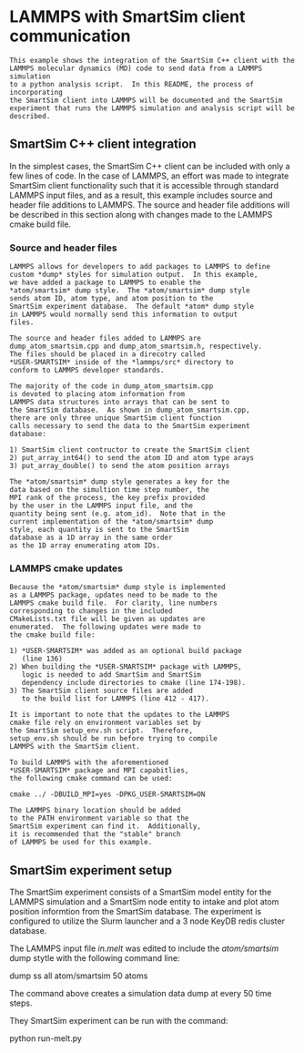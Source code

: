 # LAMMPS with SmartSim client communication

    This example shows the integration of the SmartSim C++ client with the
    LAMMPS molecular dynamics (MD) code to send data from a LAMMPS simulation
    to a python analysis script.  In this README, the process of incorporating
    the SmartSim client into LAMMPS will be documented and the SmartSim
    experiment that runs the LAMMPS simulation and analysis script will be
    described.

## SmartSim C++ client integration

   In the simplest cases, the SmartSim C++ client can be included
   with only a few lines of code.  In the case of LAMMPS, an effort
   was made to integrate SmartSim client functionality such that
   it is accessible through standard LAMMPS input files, and as a result,
   this example includes source and header file additions to LAMMPS.
   The source and header file additions will be described in this
   section along with changes made to the LAMMPS cmake build file.

### Source and header files

    LAMMPS allows for developers to add packages to LAMMPS to define
    custom *dump* styles for simulation output.  In this example,
    we have added a package to LAMMPS to enable the
    *atom/smartsim* dump style.  The *atom/smartsim* dump style
    sends atom ID, atom type, and atom position to the
    SmartSim experiment database.  The default *atom* dump style
    in LAMMPS would normally send this information to output
    files.

    The source and header files added to LAMMPS are
    dump_atom_smartsim.cpp and dump_atom_smartsim.h, respectively.
    The files should be placed in a direcotry called
    *USER-SMARTSIM* inside of the *lammps/src* directory to
    conform to LAMMPS developer standards.

    The majority of the code in dump_atom_smartsim.cpp
    is devoted to placing atom information from
    LAMMPS data structures into arrays that can be sent to
    the SmartSim database.  As shown in dump_atom_smartsim.cpp,
    there are only three unique SmartSim client function
    calls necessary to send the data to the SmartSim experiment
    database:
    
    1) SmartSim client contructor to create the SmartSim client
    2) put_array_int64() to send the atom ID and atom type arays
    3) put_array_double() to send the atom position arrays

    The *atom/smartsim* dump style generates a key for the
    data based on the simultion time step number, the
    MPI rank of the process, the key prefix provided
    by the user in the LAMMPS input file, and the
    quantity being sent (e.g. atom_id).  Note that in the
    current implementation of the *atom/smartsim* dump
    style, each quantity is sent to the SmartSim
    database as a 1D array in the same order
    as the 1D array enumerating atom IDs.

### LAMMPS cmake updates

    Because the *atom/smartsim* dump style is implemented
    as a LAMMPS package, updates need to be made to the
    LAMMPS cmake build file.  For clarity, line numbers
    corresponding to changes in the included
    CMakeLists.txt file will be given as updates are
    enumerated.  The following updates were made to
    the cmake build file:
    
    1) *USER-SMARTSIM* was added as an optional build package
       (line 136)
    2) When building the *USER-SMARTSIM* package with LAMMPS,
       logic is needed to add SmartSim and SmartSim
       dependency include directories to cmake (line 174-198).
    3) The SmartSim client source files are added
       to the build list for LAMMPS (line 412 - 417).
       
    It is important to note that the updates to the LAMMPS
    cmake file rely on environment variables set by
    the SmartSim setup_env.sh script.  Therefore,
    setup_env.sh should be run before trying to compile
    LAMMPS with the SmartSim client.

    To build LAMMPS with the aforementioned
    *USER-SMARTSIM* package and MPI capabitlies,
    the following cmake command can be used:

    cmake ../ -DBUILD_MPI=yes -DPKG_USER-SMARTSIM=ON

    The LAMMPS binary location should be added
    to the PATH environment variable so that the
    SmartSim experiment can find it.  Additionally,
    it is recommended that the "stable" branch
    of LAMMPS be used for this example.

## SmartSim experiment setup

   The SmartSim experiment consists of a SmartSim model
   entity for the LAMMPS simulation and a SmartSim node
   entity to intake and plot atom position informtion
   from the SmartSim database.  The experiment
   is configured to utilize the Slurm launcher
   and a 3 node KeyDB redis cluster database.

   The LAMMPS input file *in.melt* was edited
   to include the *atom/smartsim* dump stytle with
   the following command line:

   dump		ss all atom/smartsim 50 atoms

   The command above creates a simulation data dump
   at every 50 time steps.

   They SmartSim experiment can be run with the
   command:

   python run-melt.py
